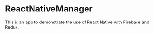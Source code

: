 # ReactNativeManager

This is an app to demonstrate the use of React Native with Firebase and Redux.